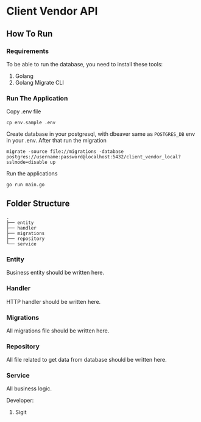 # Client Vendor API

## How To Run

### Requirements

To be able to run the database, you need to install these tools:

1. Golang
2. Golang Migrate CLI


### Run The Application

Copy .env file

```
cp env.sample .env
```
Create database in your postgresql, with dbeaver same as `POSTGRES_DB` env in your .env. After that run the migration

```
migrate -source file://migrations -database postgres://username:password@localhost:5432/client_vendor_local?sslmode=disable up
```

Run the applications

```
go run main.go
```

## Folder Structure

```
.
├── entity
├── handler
├── migrations
├── repository
└── service
```

### Entity

Business entity should be written here.

### Handler

HTTP handler should be written here.

### Migrations

All migrations file should be written here.

### Repository

All file related to get data from database should be written here.

### Service

All business logic.


Developer:
1. Sigit